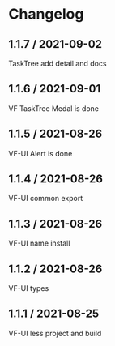 # Changelog

## 1.1.7 / 2021-09-02

TaskTree add detail and docs

## 1.1.6 / 2021-09-01

VF TaskTree Medal is done

## 1.1.5 / 2021-08-26

VF-UI Alert is done

## 1.1.4 / 2021-08-26

VF-UI common export

## 1.1.3 / 2021-08-26

VF-UI name install

## 1.1.2 / 2021-08-26

VF-UI types

## 1.1.1 / 2021-08-25

VF-UI less project and build
